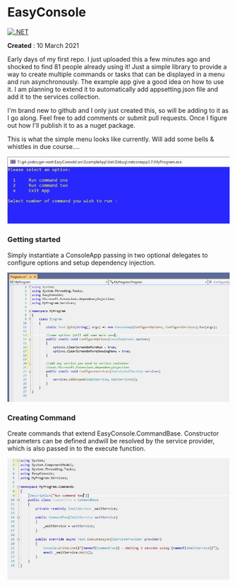 
# EasyConsole
[![.NET](https://github.com/joe-kruger/EasyConsole/actions/workflows/dotnet.yml/badge.svg)](https://github.com/joe-kruger/EasyConsole/actions/workflows/dotnet.yml)

**Created** : 10 March 2021

Early days of my first repo. I just uploaded this a few minutes ago and shocked to find 81 people already using it! Just a simple library to provide a way to create multiple commands or tasks that can be displayed in a menu and run asynchronously. The example app give a good idea on how to use it. I am planning to extend it to automatically add appsetting.json file and add it to the services collection.

I'm brand new to github and I only just created this, so will be adding to it as I go along.  Feel free to add comments or submit pull requests.  Once I figure out how I'll publish it to as a nuget package.

This is what the simple menu looks like currently.  Will add some bells & whistles in due course....

![Example](docs/images/console-output.jpg)

### Getting started
Simply instantiate a ConsoleApp passing in two optional  delegates to configure options and setup dependency injection.

![Example](docs/images/example-program.jpg)

### Creating Command

Create commands that extend EasyConsole.CommandBase.  Constructor parameters can be defined andwill be resolved by the service provider, which is also passed in to the execute function. 

![command-example](docs/images/command-two.jpg)






